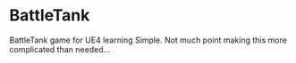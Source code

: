 # BattleTank
BattleTank game for UE4 learning
Simple. Not much point making this more complicated than needed...
